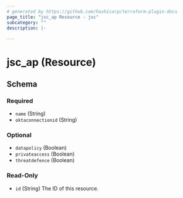```yaml
---
# generated by https://github.com/hashicorp/terraform-plugin-docs
page_title: "jsc_ap Resource - jsc"
subcategory: ""
description: |-
  
---
```


# jsc_ap (Resource)





<!-- schema generated by tfplugindocs -->
## Schema

### Required

- `name` (String)
- `oktaconnectionid` (String)

### Optional

- `datapolicy` (Boolean)
- `privateaccess` (Boolean)
- `threatdefence` (Boolean)

### Read-Only

- `id` (String) The ID of this resource.
